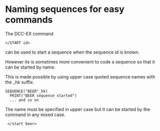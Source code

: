 # Naming sequences for easy commands

The DCC-EX command 
```
</START id>
``` 
can be used to start a sequence when the sequence id is known.

However its is sometimes more convenient to code a sequence so that it can be started by name.

This is made possible by using upper case quoted sequence names with the _hk suffix.
``` 
SEQUENCE("BEER"_hk)  
  PRINT("BEER sequence started")
  ... and so on
```

The name must be specified in upper case but it can be started by the command in any mixed case.
```
 </start beer>
```